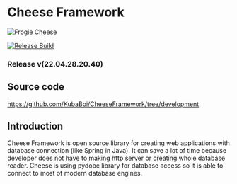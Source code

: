 # Cheese Framework

![Frogie Cheese](https://kubaboi.github.io/CheeseFramework/documentation/documentation300x300.png)

[![Release Build](https://github.com/KubaBoi/CheeseFramework/actions/workflows/realeaseDate.yml/badge.svg?branch=main)](https://github.com/KubaBoi/CheeseFramework/actions/workflows/realeaseDate.yml)

### Release v(22.04.28.20.40)

## Source code

https://github.com/KubaBoi/CheeseFramework/tree/development

## Introduction

Cheese Framework is open source library for creating web applications with database connection (like Spring in Java). It can save a lot of time because developer does not have to making http server or creating whole database reader. Cheese is using pydobc library for database access so it is able to connect to most of modern database engines.

